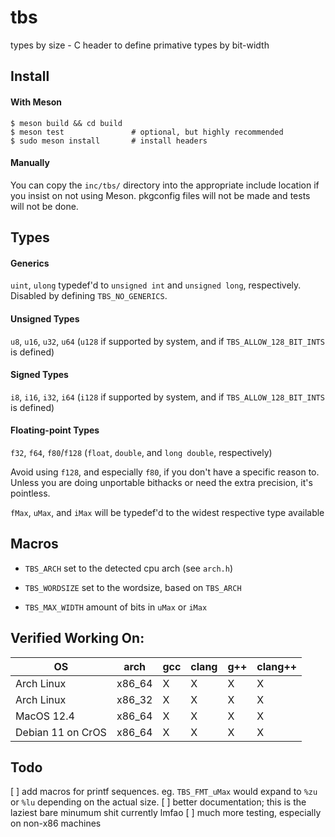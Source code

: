 # tbs
types by size - C header to define primative types by bit-width

## Install
#### With Meson
```
$ meson build && cd build
$ meson test               # optional, but highly recommended
$ sudo meson install       # install headers
```
#### Manually
You can copy the `inc/tbs/` directory into the appropriate include location if you insist on not using Meson.
pkgconfig files will not be made and tests will not be done.

## Types
#### Generics
`uint`, `ulong` typedef'd to `unsigned int` and `unsigned long`, respectively. Disabled by defining `TBS_NO_GENERICS`.

#### Unsigned Types
`u8`, `u16`, `u32`, `u64` (`u128` if supported by system, and if `TBS_ALLOW_128_BIT_INTS` is defined)

#### Signed Types
`i8`, `i16`, `i32`, `i64` (`i128` if supported by system, and if `TBS_ALLOW_128_BIT_INTS` is defined)

#### Floating-point Types
`f32`, `f64`, `f80`/`f128` (`float`, `double`, and `long double`, respectively)

Avoid using `f128`, and especially `f80`, if you don't have a specific reason to. 
Unless you are doing unportable bithacks or need the extra precision, it's pointless.


`fMax`, `uMax`, and `iMax` will be typedef'd to the widest respective type available

## Macros

 - `TBS_ARCH`               set to the detected cpu arch (see `arch.h`)

 - `TBS_WORDSIZE`           set to the wordsize, based on `TBS_ARCH`

 - `TBS_MAX_WIDTH`			amount of bits in `uMax` or `iMax`

## Verified Working On:

| OS		    	| arch		| gcc | clang | g++ | clang++ |
| ----------------- | --------- | --- | ----- | --- | ------- |
| Arch Linux	    | x86_64	| X   | X     | X   | X		  |
| Arch Linux	    | x86_32	| X   | X     | X   | X		  |
| MacOS 12.4    	| x86_64	| X   | X     | X   | X		  |
| Debian 11 on CrOS	| x86_64	| X   | X     | X   | X		  |

## Todo
[ ] add macros for printf sequences. eg. ``TBS_FMT_uMax`` would expand to ``%zu`` or ``%lu`` depending on the actual size.
[ ] better documentation; this is the laziest bare minumum shit currently lmfao
[ ] much more testing, especially on non-x86 machines
